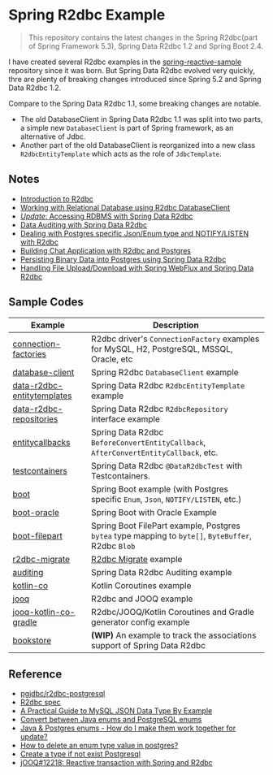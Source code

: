 # Spring R2dbc Example

>This repository contains the latest changes in the Spring R2dbc(part of Spring Framework 5.3), Spring Data R2dbc 1.2 and Spring Boot 2.4.

I have created several R2dbc examples in the [spring-reactive-sample](https://github.com/hantsy/spring-reactive-sample/) repository since it was born. But Spring Data R2dbc evolved very quickly, thre are plenty of breaking changes introduced since Spring 5.2 and Spring Data R2dbc 1.2.

Compare to the Spring Data R2dbc 1.1, some breaking changes are notable.
* The old DatabaseClient in Spring Data R2dbc 1.1 was split into two parts, a simple new `DatabaseClient` is part of Spring framework, as an alternative of Jdbc.
* Another part of the old DatabaseClient is reorganized into a new class `R2dbcEntityTemplate` which acts as the role of `JdbcTemplate`.

## Notes

* [Introduction to R2dbc](./docs/intro.md)
* [Working with Relational Database using R2dbc DatabaseClient](./docs/database-client.md)
* [*Update*: Accessing RDBMS with Spring Data R2dbc](./docs/data-r2dbc.md)
* [Data Auditing with Spring Data R2dbc](./docs/auditing.md)
* [Dealing with Postgres specific Json/Enum type and NOTIFY/LISTEN with R2dbc](./docs/pg.md)
* [Building Chat Application with R2dbc and Postgres](./docs/chat.md)
* [Persisting Binary Data into Postgres using Spring Data R2dbc](./docs/persist-bin.md)
* [Handling File Upload/Download with Spring WebFlux and Spring Data R2dbc](./docs/filepart.md)
  

## Sample Codes
| Example | Description |
|---|---|
| [connection-factories](https://github.com/hantsy/spring-r2dbc-sample/tree/master/connection-factories)  | R2dbc driver's `ConnectionFactory` examples for MySQL, H2, PostgreSQL, MSSQL, Oracle, etc|
| [database-client](https://github.com/hantsy/spring-r2dbc-sample/tree/master/database-client) |  Spring R2dbc `DatabaseClient` example |
| [data-r2dbc-entitytemplates](https://github.com/hantsy/spring-r2dbc-sample/tree/master/data-r2dbc-entitytemplate) |  Spring Data R2dbc  `R2dbcEntityTemplate` example |
| [data-r2dbc-repositories](https://github.com/hantsy/spring-r2dbc-sample/tree/master/data-r2dbc-repositories)  | Spring Data R2dbc `R2dbcRepository` interface example |
| [entitycallbacks](https://github.com/hantsy/spring-r2dbc-sample/tree/master/entitycallbacks)  | Spring Data R2dbc `BeforeConvertEntityCallback`, `AfterConvertEntityCallback`, etc. |
| [testcontainers](https://github.com/hantsy/spring-r2dbc-sample/tree/master/testcontainers) | Spring Data R2dbc `@DataR2dbcTest` with Testcontainers. |
| [boot](https://github.com/hantsy/spring-r2dbc-sample/tree/master/boot) | Spring Boot example (with Postgres specific `Enum`, `Json`, `NOTIFY/LISTEN`, etc.)|
| [boot-oracle](https://github.com/hantsy/spring-r2dbc-sample/tree/master/boot-oracle) | Spring Boot with Oracle Example|
| [boot-filepart](https://github.com/hantsy/spring-r2dbc-sample/tree/master/boot-filepart) | Spring Boot FilePart example, Postgres `bytea` type mapping to `byte[]`, `ByteBuffer`, R2dbc `Blob`|
| [r2dbc-migrate](https://github.com/hantsy/spring-r2dbc-sample/tree/master/r2dbc-migrate) | [R2dbc Migrate](https://github.com/nkonev/r2dbc-migrate) example|
| [auditing](https://github.com/hantsy/spring-r2dbc-sample/tree/master/auditing)  | Spring Data R2dbc Auditing example |
| [kotlin-co](https://github.com/hantsy/spring-r2dbc-sample/tree/master/kotlin-co)  | Kotlin Coroutines example |
| [jooq](https://github.com/hantsy/spring-r2dbc-sample/tree/master/jooq)  | R2dbc and JOOQ example |
| [jooq-kotlin-co-gradle](https://github.com/hantsy/spring-r2dbc-sample/tree/master/jooq-kotlin-co-gradle)  | R2dbc/JOOQ/Kotlin Coroutines and Gradle generator config example |
| [bookstore](https://github.com/hantsy/spring-r2dbc-sample/tree/master/bookstore)  | **(WIP)** An example to track the associations support of Spring Data  R2dbc |

## Reference

* [pgjdbc/r2dbc-postgresql](https://github.com/pgjdbc/r2dbc-postgresql)
* [R2dbc spec ](https://r2dbc.io/spec/0.8.2.RELEASE/spec/html/)
* [A Practical Guide to MySQL JSON Data Type By Example](https://www.mysqltutorial.org/mysql-json/)
* [Convert between Java enums and PostgreSQL enums](https://www.gotoquiz.com/web-coding/programming/java-programming/convert-between-java-enums-and-postgresql-enums/)
* [Java & Postgres enums - How do I make them work together for update?](https://stackoverflow.com/questions/40356750/java-postgres-enums-how-do-i-make-them-work-together-for-update)
* [How to delete an enum type value in postgres?](https://stackoverflow.com/questions/25811017/how-to-delete-an-enum-type-value-in-postgres)
* [Create a type if not exist Postgresql](https://stackoverflow.com/questions/56647514/create-a-type-if-not-exist-postgresql)
* [jOOQ#12218: Reactive transaction with Spring and R2dbc](https://github.com/jOOQ/jOOQ/issues/12218)
